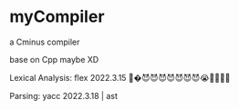 # myCompiler
a Cminus compiler

base on Cpp maybe XD

Lexical Analysis: flex  2022.3.15 👊�😈😈😈😈😈😈😈😭👊🏾👊🏾

Parsing: yacc 2022.3.18 | ast
